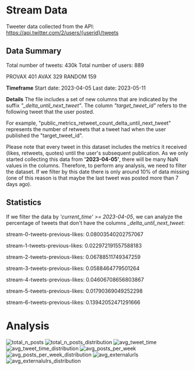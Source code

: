 # Stream Data

Tweeter data collected from the API: https://api.twitter.com/2/users/{userid}/tweets

## Data Summary
Total number of tweets: 430k
Total number of users: 889

PROVAX    401
AVAX      329
RANDOM    159

**Timeframe**
Start date: 2023-04-05
Last date: 2023-05-11

**Details**
The file includes a set of new columns that are indicated by the suffix *"_delta_until_next_tweet"*. The column *"target_tweet_id"* refers to the following tweet that the user posted.

For example, "public_metrics_retweet_count_delta_until_next_tweet" represents the number of retweets that a tweet had when the user published the "target_tweet_id".

Please note that every tweet in this dataset includes the metrics it received (likes, retweets, quotes) until the user's subsequent publication. As we only started collecting this data from **'2023-04-05'**, there will be many NaN values in the columns. Therefore, to perform any analysis, we need to filter the dataset. If we filter by this date there is only around 10% of data missing (one of this reason is that maybe the last tweet was posted more than 7 days ago).


## Statistics

If we filter the data by *'current_time' >= 2023-04-05*, we can analyze the percentage of tweets that don't have the columns *_delta_until_next_tweet*:

stream-0-tweets-previous-likes: 0.08003540202757067

stream-1-tweets-previous-likes: 0.022972191557588183

stream-2-tweets-previous-likes: 0.06788511749347259

stream-3-tweets-previous-likes: 0.0588464779501264

stream-4-tweets-previous-likes: 0.04606708656803867

stream-5-tweets-previous-likes: 0.01790369049252298

stream-6-tweets-previous-likes: 0.13942052471291666

# Analysis
![total_n_posts](twitter-dataset-socialmediahabits/images/total_n_posts.png)
![total_n_posts_distribution](twitter-dataset-socialmediahabits/images/total_n_posts_distribution.png)
![avg_tweet_time](twitter-dataset-socialmediahabits/images/avg_tweet_time.png)
![avg_tweet_time_distribution](twitter-dataset-socialmediahabits/images/avg_tweet_time_distribution.png)
![avg_posts_per_week](twitter-dataset-socialmediahabits/images/avg_posts_per_week.png)
![avg_posts_per_week_distribution](twitter-dataset-socialmediahabits/images/avg_posts_per_week_distribution.png)
![avg_externalurls](twitter-dataset-socialmediahabits/images/avg_externalurls.png)
![avg_externalulrs_distribution](twitter-dataset-socialmediahabits/images/avg_externalulrs_distribution.png)

